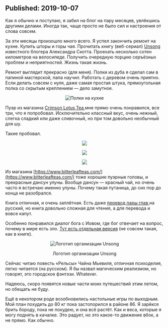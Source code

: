 Published: 2019-10-07
---

Как я обычно и поступаю, я забил на блог на пару месяцев, увлёкшись другими делами. Иногда так, чаще просто не было сил и настроения от слова совсем. 

За эти месяцы произошло много всего. Я успел закончить ремонт на кухне. Купить шторы и горы чая. Прочитать книгу (веб-сериал) [Unsong](http://unsongbook.com/) известного блогера Александра Скотта. Проехать несколько сотен километров на велосипеде. Получить очередную порцию серъёзных проблем и неприятностей. Жизнь такая жизнь.

Ремонт выглядит прекрасно (для меня). Полки из дуба я сделал сам в папиной мастерской, папа научил. Работать с деревом очень приятно. Если делать совсем с нуля, даже самая простая штука, прямоугольная полка со скрытым креплением — дело замутное.

<div style='text-align:center'>

![Полки на кухне](https://lh3.googleusercontent.com/mzgYvx5LNmGxbGsZcPsxt8u7s3FOgxQKdC6uYOIUAI6iI28gF89W9wqFnNqqjLaHGLGBkl2QjJaSyVs90aI=w500-no-tmp.jpg)

</div>

Пуэр из магазина [Crimson Lotus Tea ](https://crimsonlotustea.com/) мне прямо очень понравился, все три, что я попробовал. Исключительно классный вкус, очень нежный, слегка сладкий или даже сливочный, но при том довольно необычный для шу.

Такие пробовал.

<div style='text-align:center'>

![](https://lh3.googleusercontent.com/U5o90Uh64j3QmNs-5joJqucq8evX_f3GCzrJm3HTs2fI5BGOB23stiZaqe5ql8n3aKoXPp-DprV6vw4wEtE=w500-no-tmp.jpg)


</div>


<div style='text-align:center'>

![](https://lh3.googleusercontent.com/xWPFbfjfKuH8LSlA7wfOhlI__hF39hdsxzPfZJkh7tQwPKCcV1DctrrdbjlLwLh8huGESGj3bQ-_-xM2Ycw=w500-no-tmp.jpg)


</div>


<div style='text-align:center'>

![](https://lh3.googleusercontent.com/6_5s2EcvJ3gouMFtFF6o4i4cAED4bdFTEhiLWoZOvLkv6SICkIGnHcq3uuZ9kUljNHNvs-s2uqJKkr-H08o=w500-no-tmp.jpg)


</div>


Из магазина [https://www.bitterleafteas.com/](https://www.bitterleafteas.com/) тоже хорошие пуэрные головы, и прекрасные дансун улуны. Вообще дансун — красный чай, но очень часто я встречаю именно улуны. Почему такая путаница, до сих пор до конца не разобрался.


Книга отличная, и очень заплётная. Есть даже [перевод пары глав ](https://ficbook.net/readfic/7572996/19292876) на русский, но книга довольно сложная для чтения, а для перевода и вовсе капут.

Особенно понравился диалог бога с Иовом, где бог отвечает на вопрос, почему в мире есть зло. [Тут есть отдельная версия](https://slatestarcodex.com/2015/03/15/answer-to-job/https://slatestarcodex.com/2015/03/15/answer-to-job/) (не совсем такая, как в книге).


 <div style='text-align:center'>

![Логотип организации Unsong](https://lh3.googleusercontent.com/8Z__dMeqe09bRYjsqukUmIlkOGpq-duCb26goHFrk3G9ulVUev-kR-yrpP_gGSOJEdJyGVk_7V4qjf_ab0U=w500-no-tmp.jpg)  

Логотип организации Unsong

</div>

Сейчас читаю повесть «Рельсы» Чайна Мьевиля, отличная психоделия, легко читается (на русском). Я бы назвал магическим реализмом, но говорят, это городское фэнтэзи. Whatever.

Надеюсь, скоро появятся новые части моих путешествий этим летом, но обещать не буду.

Ещё в некотором роде возобновились настольные игры по выходным. 
Мой план похудеть до 80 кг пока застопорился в районе 86. Я зарёкся брить бороду, пока не похудею, и она всё растёт. Как и веса, которые я могу поднять в качалке. Это радует, но это какое-то движение вбок, а не прямо. Как обычно.